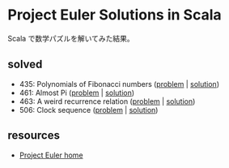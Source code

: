 Project Euler Solutions in Scala
======================
Scala で数学パズルを解いてみた結果。

solved
----------------
- 435: Polynomials of Fibonacci numbers ([problem](https://projecteuler.net/problem=435) | [solution](src/pe/Pe435.scala))
- 461: Almost Pi ([problem](https://projecteuler.net/problem=461) | [solution](src/pe/Pe461.scala))
- 463: A weird recurrence relation ([problem](https://projecteuler.net/problem=463) | [solution](src/pe/Pe463.scala))
- 506: Clock sequence ([problem](https://projecteuler.net/problem=506) | [solution](src/pe/Pe506.scala))

resources
--------
- [Project Euler home](https://projecteuler.net/)
